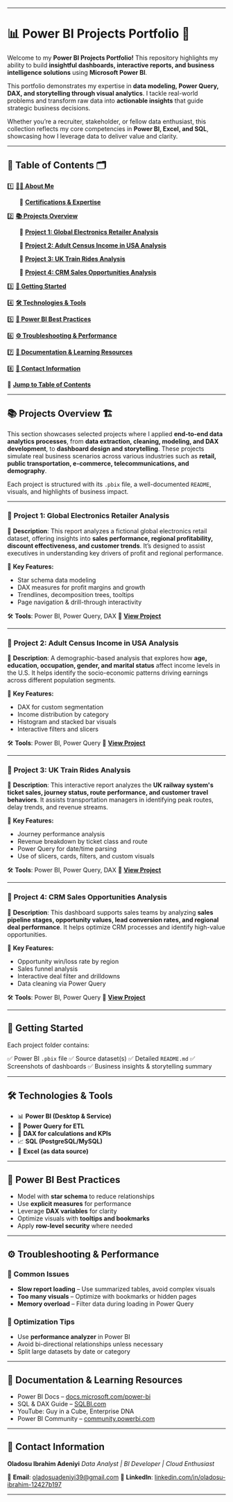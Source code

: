 
---

# 📊 **Power BI Projects Portfolio** 🚀

Welcome to my **Power BI Projects Portfolio!** This repository highlights my ability to build **insightful dashboards, interactive reports, and business intelligence solutions** using **Microsoft Power BI**.

This portfolio demonstrates my expertise in **data modeling, Power Query, DAX, and storytelling through visual analytics**. I tackle real-world problems and transform raw data into **actionable insights** that guide strategic business decisions.

Whether you’re a recruiter, stakeholder, or fellow data enthusiast, this collection reflects my core competencies in **Power BI, Excel, and SQL**, showcasing how I leverage data to deliver value and clarity.

---

## 📌 **Table of Contents** 🗂️

1️⃣ **[👨‍💻 About Me](#-about-me-🌍)**

  🔹 [**Certifications & Expertise**](#-certifications--expertise)

2️⃣ **[📚 Projects Overview](#-projects-overview-🏗️)**

  🔹 [**Project 1: Global Electronics Retailer Analysis**](#-project-1-global-electronics-retailer-analysis)
  
  🔹 [**Project 2: Adult Census Income in USA Analysis**](#-project-2-adult-census-income-in-usa-analysis)
  
  🔹 [**Project 3: UK Train Rides Analysis**](#-project-3-uk-train-rides-analysis)
  
  🔹 [**Project 4: CRM Sales Opportunities Analysis**](#-project-5-crm-sales-opportunities-analysis)

3️⃣ **[📂 Getting Started](#-getting-started)**

4️⃣ **[🛠 Technologies & Tools](#-technologies--tools)**

5️⃣ **[🧠 Power BI Best Practices](#-power-bi-best-practices)**

6️⃣ **[⚙️ Troubleshooting & Performance](#-troubleshooting--performance)**

7️⃣ **[📜 Documentation & Learning Resources](#-documentation--learning-resources)**

8️⃣ **[📩 Contact Information](#-contact-information)**

📖 [**Jump to Table of Contents**](#-table-of-contents-🗂️)

---

## 📚 **Projects Overview** 🏗️

This section showcases selected projects where I applied **end-to-end data analytics processes**, from **data extraction, cleaning, modeling, and DAX development**, to **dashboard design and storytelling**. These projects simulate real business scenarios across various industries such as **retail, public transportation, e-commerce, telecommunications, and demography**.

Each project is structured with its `.pbix` file, a well-documented `README`, visuals, and highlights of business impact.

---

### 🔹 **Project 1: Global Electronics Retailer Analysis**

📌 **Description**: This report analyzes a fictional global electronics retail dataset, offering insights into **sales performance, regional profitability, discount effectiveness, and customer trends**. It’s designed to assist executives in understanding key drivers of profit and regional performance.

🔹 **Key Features:**

* Star schema data modeling
* DAX measures for profit margins and growth
* Trendlines, decomposition trees, tooltips
* Page navigation & drill-through interactivity

🛠 **Tools**: Power BI, Power Query, DAX
📖 **[View Project](https://github.com/Sudaisib/PowerBI-Portfolio-Projects/tree/main/Global%20Electronics%20Retailer%20Analysis)**

---

### 🔹 **Project 2: Adult Census Income in USA Analysis**

📌 **Description**: A demographic-based analysis that explores how **age, education, occupation, gender, and marital status** affect income levels in the U.S. It helps identify the socio-economic patterns driving earnings across different population segments.

🔹 **Key Features:**

* DAX for custom segmentation
* Income distribution by category
* Histogram and stacked bar visuals
* Interactive filters and slicers

🛠 **Tools**: Power BI, Power Query
📖 **[View Project](https://github.com/Sudaisib/PowerBI-Portfolio-Projects/tree/main/Adult%20Census%20Income%20in%20USA)**

---

### 🔹 **Project 3: UK Train Rides Analysis**

📌 **Description**: This interactive report analyzes the **UK railway system's ticket sales, journey status, route performance, and customer travel behaviors**. It assists transportation managers in identifying peak routes, delay trends, and revenue streams.

🔹 **Key Features:**

* Journey performance analysis
* Revenue breakdown by ticket class and route
* Power Query for date/time parsing
* Use of slicers, cards, filters, and custom visuals

🛠 **Tools**: Power BI, Power Query, DAX
📖 **[View Project](https://github.com/Sudaisib/PowerBI-Portfolio-Projects/tree/main/UK%20Train%20Rides%20Analysis)**

---

### 🔹 **Project 4: CRM Sales Opportunities Analysis**

📌 **Description**: This dashboard supports sales teams by analyzing **sales pipeline stages, opportunity values, lead conversion rates, and regional deal performance**. It helps optimize CRM processes and identify high-value opportunities.

🔹 **Key Features:**

* Opportunity win/loss rate by region
* Sales funnel analysis
* Interactive deal filter and drilldowns
* Data cleaning via Power Query

🛠 **Tools**: Power BI, Power Query
📖 **[View Project](https://github.com/Sudaisib/PowerBI-Portfolio-Projects/blob/main/CRM%20Sales%20Opportunities%20Analysis%20/README.md#-interact-with-the-dashboard)**

---

## 📂 **Getting Started**

Each project folder contains:

✅ Power BI `.pbix` file
✅ Source dataset(s)
✅ Detailed `README.md`
✅ Screenshots of dashboards
✅ Business insights & storytelling summary

---

## 🛠 **Technologies & Tools**

* 📊 **Power BI (Desktop & Service)**
* 📂 **Power Query for ETL**
* 🔎 **DAX for calculations and KPIs**
* 📈 **SQL (PostgreSQL/MySQL)**
* 💼 **Excel (as data source)**

---

## 🧠 **Power BI Best Practices**

* Model with **star schema** to reduce relationships
* Use **explicit measures** for performance
* Leverage **DAX variables** for clarity
* Optimize visuals with **tooltips and bookmarks**
* Apply **row-level security** where needed

---

## ⚙️ **Troubleshooting & Performance**

### 🔹 Common Issues

* **Slow report loading** – Use summarized tables, avoid complex visuals
* **Too many visuals** – Optimize with bookmarks or hidden pages
* **Memory overload** – Filter data during loading in Power Query

### 🔹 Optimization Tips

* Use **performance analyzer** in Power BI
* Avoid bi-directional relationships unless necessary
* Split large datasets by date or category

---

## 📜 **Documentation & Learning Resources**

* Power BI Docs – [docs.microsoft.com/power-bi](https://docs.microsoft.com/power-bi)
* SQL & DAX Guide – [SQLBI.com](https://sqlbi.com)
* YouTube: Guy in a Cube, Enterprise DNA
* Power BI Community – [community.powerbi.com](https://community.powerbi.com)

---

## 📩 **Contact Information**

**Oladosu Ibrahim Adeniyi**
*Data Analyst | BI Developer | Cloud Enthusiast*

📧 **Email**: [oladosuadeniyi39@gmail.com](mailto:oladosuadeniyi39@gmail.com)
🔗 **LinkedIn**: [linkedin.com/in/oladosu-ibrahim-12427b197](https://www.linkedin.com/in/oladosu-ibrahim-12427b197)

---

